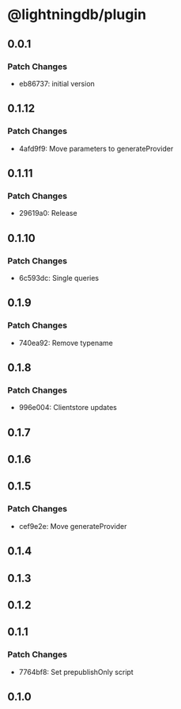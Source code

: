 # @lightningdb/plugin

## 0.0.1

### Patch Changes

- eb86737: initial version

## 0.1.12

### Patch Changes

- 4afd9f9: Move parameters to generateProvider

## 0.1.11

### Patch Changes

- 29619a0: Release

## 0.1.10

### Patch Changes

- 6c593dc: Single queries

## 0.1.9

### Patch Changes

- 740ea92: Remove typename

## 0.1.8

### Patch Changes

- 996e004: Clientstore updates

## 0.1.7

## 0.1.6

## 0.1.5

### Patch Changes

- cef9e2e: Move generateProvider

## 0.1.4

## 0.1.3

## 0.1.2

## 0.1.1

### Patch Changes

- 7764bf8: Set prepublishOnly script

## 0.1.0
